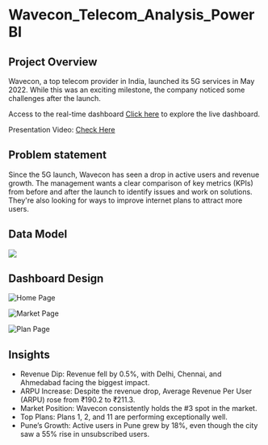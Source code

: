 # Wavecon_Telecom_Analysis_PowerBI

## Project Overview
Wavecon, a top telecom provider in India, launched its 5G services in May 2022. While this was an exciting milestone, the company noticed some challenges after the launch.

Access to the real-time dashboard [Click here](https://app.powerbi.com/view?r=eyJrIjoiYjNmNTYwMGMtZWE3MC00MDlmLWJhOTUtNmM2NGFmOTgwNDg5IiwidCI6ImM2ZTU0OWIzLTVmNDUtNDAzMi1hYWU5LWQ0MjQ0ZGM1YjJjNCJ9) to explore the live dashboard.

Presentation Video: [Check Here](https://youtu.be/HVOUbuy16EI)  

## Problem statement
Since the 5G launch, Wavecon has seen a drop in active users and revenue growth. The management wants a clear comparison of key metrics (KPIs) from before and after the launch to identify issues and work on solutions. They're also looking for ways to improve internet plans to attract more users.

## Data Model

<img src="https://github.com/user-attachments/assets/5b2d351f-4bfa-4559-8f6c-3192eaeeca69">

## Dashboard Design

![Home Page](https://github.com/user-attachments/assets/2136018c-35b7-4b13-a268-936f2f6846b9)

![Market Page](https://github.com/user-attachments/assets/3d00b720-d873-4209-bad3-863ce5889bf5)

![Plan Page](https://github.com/user-attachments/assets/b9466531-a8b5-4dbb-b83b-29e6a5fbeb51)




## Insights
- Revenue Dip: Revenue fell by 0.5%, with Delhi, Chennai, and Ahmedabad facing the biggest impact.
- ARPU Increase: Despite the revenue drop, Average Revenue Per User (ARPU) rose from ₹190.2 to ₹211.3.
- Market Position: Wavecon consistently holds the #3 spot in the market.
- Top Plans: Plans 1, 2, and 11 are performing exceptionally well.
- Pune’s Growth: Active users in Pune grew by 18%, even though the city saw a 55% rise in unsubscribed users.
